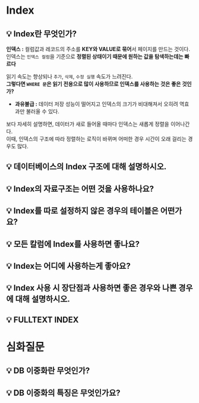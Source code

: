 # Index
## 💡 Index란 무엇인가?
**인덱스 :** 컬럼값과 레코드의 주소를 **KEY와 VALUE로 묶어**서 페이지를 만드는 것이다.         
인덱스는 `인덱스 컬럼`을 기준으로 **정렬된 상태이기 때문에 원하는 값을 탐색하는데는 빠르다**    
            
읽기 속도는 향상되나 `추가`, `삭제`, `수정 실행` 속도가 느려진다.      
**그렇다면 `WHERE 문`은 읽기 전용으로 많이 사용하므로 인덱스를 사용하는 것은 좋은 것인가?**   
   
* **과유불급 :** 데이터 저장 성능이 떨어지고 인덱스의 크기가 비대해져서 오히려 역효과만 불러올 수 있다.
   
보다 자세히 설명하면, 데이터가 새로 들어올 때마다 인덱스는 새롭게 정렬을 이어나간다.       
이때, 인덱스의 구조에 따라 정렬하는 로직이 바뀌며 어떠한 경우 시간이 오래 걸리는 경우도 많다.   
     
## 💡 데이터베이스의 Index 구조에 대해 설명하시오.
## 💡 Index의 자료구조는 어떤 것을 사용하나요?
## 💡 Index를 따로 설정하지 않은 경우의 테이블은 어떤가요?
## 💡 모든 칼럼에 Index를 사용하면 좋나요?
## 💡 Index는 어디에 사용하는게 좋아요?
## 💡 Index 사용 시 장단점과 사용하면 좋은 경우와 나쁜 경우에 대해 설명하시오.
## 💡 FULLTEXT INDEX

# 심화질문
## 💡 DB 이중화란 무엇인가?
## 💡 DB 이중화의 특징은 무엇인가요?
